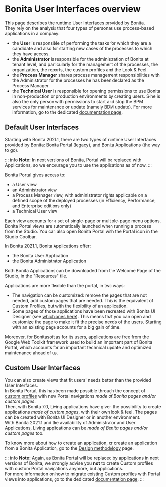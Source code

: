 # Bonita User Interfaces overview

This page describes the runtime User Interfaces provided by Bonita.   
They rely on the analysis that four types of personas use process-based applications in a company:
  - the **User** is responsible of performing the tasks for which they are a candidate and also for starting new cases of the processes to which they have access.
  - the **Administrator** is responsible for the administration of Bonita at tenant level, and particularly for the management of the processes, the organization, the reports, the custom profiles and the Look & Feel.
  - the **Process Manager** shares process management responsibilities with the Administrator for the processes he has been declared as the Process Manager.
  - the **Technical User** is responsible for opening permissions to use Bonita in non-production or production environments by creating users. S·he is also the only person with permissions to start and stop the BPM services for maintenance or update (namely BDM update). For more information, go to the dedicated [documentation page](first-steps-after-setup.md).

## Default User Interfaces

Starting with Bonita 2021.1, there are two types of runtime User Interfaces provided by Bonita: Bonita Portal (legacy), and Bonita Applications (the way to go).  

 ::: info
 **Note:** In next versions of Bonita, Portal will be replaced with Applications, so we encourage you to use the applications as of now.
 :::   

Bonita Portal gives access to:
  - a User view
  - an Administrator view
  - a Process Manager view, with administrator rights applicable on a defined scope of the deployed processes (in Efficiency, Performance, and Enterprise editions only)
  - a Technical User view

Each view accounts for a set of single-page or multiple-page menu options.
Bonita Portal views are automatically launched when running a process from the Studio. You can also open Bonita Portal with the Portal icon in the Studio Coolbar.

In Bonita 2021.1, Bonita Applications offer:
  - the Bonita User Application
  - the Bonita Administrator Application
  
Both Bonita Applications can be downloaded from the Welcome Page of the Studio, in the "Resources" tile.

Applications are more flexible than the portal, in two ways:
   - The navigation can be customized: remove the pages that are not needed, add custom pages that are needed. This is the equivalent of Custom Profiles, but with the flexibility of an application. 
   - Some pages of those applications have been recreated with Bonita UI Designer (see [which ones here](admin-application-overview.md)). This means that you can open and customize the page to make it fit the precise needs of the users. Starting with an existing page accounts for a big gain of time.

Moreover, for Bonitasoft as for its users, applications are free from the Google Web Toolkit framework used to build an important part of Bonita Portal, which accounts for an important technical update and optimized maintenance ahead of us.

## Custom User Interfaces

You can also create views that fit users' needs better than the provided User Interfaces.  
In Bonita Portal, this has been made possible through the concept of [custom profiles](custom-profiles.md) with new Portal navigations *made of Bonita pages and/or custom pages*.  
Then, with Bonita 7.0, Living applications have given the possibility to create applications *made of custom pages*, with their own look & feel. The pages can be created with Bonita UI Designer or in another environment.  
With Bonita 2021.1 and the availability of Administrator and User Applications, Living applications can be *made of Bonita pages and/or custom pages* too.

To know more about how to create an application, or create an application from a Bonita Application, go to the [Design methodology](design-methodology.md) page.

::: info
**Note:** Again, as Bonita Portal will be replaced by applications in next versions of Bonita, we strongly advise you **not** to create Custom profiles with custom Portal navigations anymore, but applications.  
For more information on how to migrate existing Custom profiles with Portal views into applications, go to the dedicated [documentation page](custom-profiles.md).
:::   

